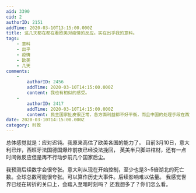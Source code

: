 ```yaml
---
aid: 3390
cid: 2
authorID: 2151
addTime: 2020-03-10T13:15:00.000Z
title: 这几天都在都在看欧美对疫情的反应。实在出乎我的意料。
tags:
    - 意料
    - 出乎
    - 疫情
    - 欧美
    - 几天
comments:
    -
        authorID: 2456
        addTime: 2020-03-10T14:15:00.000Z
        content: 我也有相似的感受。
    -
        authorID: 2417
        addTime: 2020-03-10T14:15:00.000Z
        content: 民主国家扯皮很正常，各方面利益都不好平衡，而且中国的处理手段在西方有人权困境，难以推广。
date: 2020-03-10T14:15:00.000Z
category: 时政
---
```


总体感觉就是：应对迟钝。我原来高估了欧美各国的能力了。 目前3月10日，意大利已炸，西班牙法国德国爆炸前夜已经没法挽回， 英美半只脚进棺材，还有一点时间做反应但是再不行动步前几个国家后尘。

我预测后续数字会很夸张。意大利从现在开始控制，至少也是3~5倍湖北的死亡数。全球总数可能很夸张。可以算作历史大事件。后续影响难以估量。 我感觉世界已经在转折的关口上，会踏入至暗时刻吗？ 还我想多了？你们怎么看。
